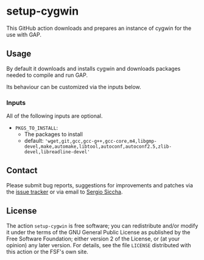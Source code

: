 # setup-cygwin

This GitHub action downloads and prepares an instance of cygwin for the use
with GAP.

## Usage

By default it downloads and installs cygwin and downloads packages needed to
compile and run GAP.

Its behaviour can be customized via the inputs below.

### Inputs

All of the following inputs are optional.

- `PKGS_TO_INSTALL`:
    - The packages to install
    - default: `'wget,git,gcc,gcc-g++,gcc-core,m4,libgmp-devel,make,automake,libtool,autoconf,autoconf2.5,zlib-devel,libreadline-devel'`

## Contact
Please submit bug reports, suggestions for improvements and patches via
the [issue tracker](https://github.com/gap-actions/setup-cygwin/issues)
or via email to
[Sergio Siccha](mailto:siccha@mathematik.uni-kl.de).

## License
The action `setup-cygwin` is free software; you can redistribute
and/or modify it under the terms of the GNU General Public License as published
by the Free Software Foundation; either version 2 of the License, or (at your
opinion) any later version. For details, see the file `LICENSE` distributed
with this action or the FSF's own site.
